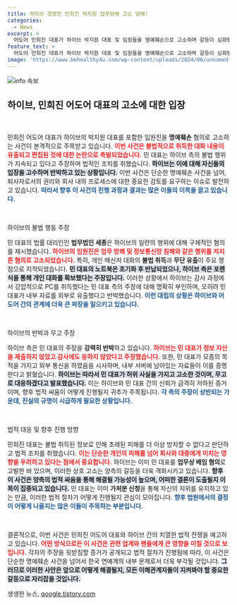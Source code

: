 ```yaml
---
title: 하이브 경영진 민희진 박지원 업무방해 고소 당해!
categories:
  - News
excerpt: >
  어도어 민희진 대표가 하이브 박지원 대표 및 임원들을 명예훼손으로 고소하며 갈등이 심화됐다. 하이브는 정보유출 없다며 반박했지만, 불법적으로 취득한 대화와 자료에 대한 논란은 계속되고 있다. 클릭해서 자세히 알아보세요!
feature_text: >
  어도어 민희진 대표가 하이브 박지원 대표 및 임원들을 명예훼손으로 고소하며 갈등이 심화됐다. 하이브는 정보유출 없다며 반박했지만, 불법적으로 취득한 대화와 자료에 대한 논란은 계속되고 있다. 클릭해서 자세히 알아보세요!
image: 'https://www.behealthy4u.com/wp-content/uploads/2024/06/unnamed-file.png'
---
```


<p><img src="https://www.behealthy4u.com/wp-content/uploads/2024/06/unnamed-file.png" alt="info 속보" /></p>

<h2 data-ke-size="size26">하이브, 민희진 어도어 대표의 고소에 대한 입장</h2>

<p data-ke-size="size16">&nbsp;</p>

<p>민희진 어도어 대표가 하이브의 박지원 대표를 포함한 임원진을 <strong>명예훼손</strong> 혐의로 고소하는 사건이 본격적으로 주목받고 있습니다. <b><span style="color: #ee2323;">이번 사건은 불법적으로 취득한 대화 내용이 유출되고 편집된 것에 대한 논란으로 촉발되었습니다.</span></b> 민 대표는 하이브 측의 불법 행위가 지속되고 있다고 주장하며 법적인 조치를 취했습니다. <b><span style="background-color: #21538527;">하이브는 이에 대해 자신들의 입장을 고수하며 반박하고 있는 상황입니다.</span></b> 이번 사건은 단순한 명예훼손 사건을 넘어, 퇴사자로서의 권리와 회사 내의 프로세스에 대한 중요한 검토를 요구하는 이슈로 발전하고 있습니다. <b><span style="color: #1a5490;">따라서 향후 이 사건의 진행 과정과 결과는 많은 이들의 이목을 끌고 있습니다.</span></b></p>

<p data-ke-size="size16">&nbsp;</p>

<p>하이브의 불법 행동 주장</p>

<p>민 대표의 법률 대리인인 <strong>법무법인 세종</strong>은 하이브의 일련의 행위에 대해 구체적인 혐의를 제시했습니다. <b><span style="color: #ee2323;">하이브의 임원진은 업무 방해 및 정보통신망 침해와 같은 행위를 저지른 혐의로 고소되었습니다.</span></b> 특히, 개인 메신저 대화의 <strong>불법 취득</strong>과 <strong>무단 유출</strong>이 주요 쟁점으로 지적되었습니다. <b><span style="background-color: #21538527;">민 대표의 노트북은 초기화 후 반납되었으나, 하이브 측은 포렌식을 통해 개인 대화를 확보했다는 주장입니다.</span></b> 이러한 상황에서 하이브는 감사 과정에서 강압적으로 PC를 취득했다는 민 대표 측의 주장에 대해 명확히 부인하며, 오히려 민 대표가 내부 자료를 외부로 유출했다고 반박했습니다. <b><span style="color: #1a5490;">이런 대립의 상황은 하이브와 어도어 간의 관계에 더욱 큰 파장을 일으키고 있습니다.</span></b></p>

<p data-ke-size="size16">&nbsp;</p>

<p>하이브의 반박과 무고 주장</p>

<p>하이브 측은 민 대표의 주장을 <strong>강력히 반박</strong>하고 있습니다. <b><span style="color: #ee2323;">하이브는 민 대표가 정보 자산을 제출하지 않았고 감사에도 응하지 않았다고 주장했습니다.</span></b> 또한, 민 대표가 모종의 목적을 가지고 외부 통신을 하였음을 시사하며, 내부 서버에 남아있는 자료들이 이를 증명한다고 밝혔습니다. <b><span style="background-color: #21538527;">하이브는 따라서 민 대표가 허위 사실을 가지고 고소한 것이며, 무고로 대응하겠다고 발표했습니다.</span></b> 이는 하이브와 민 대표 간의 신뢰가 급격히 저하된 증거이며, 향후 법적 싸움이 어떻게 진행될지 귀추가 주목됩니다. <b><span style="color: #1a5490;">각 측의 주장이 상반되는 가운데, 진실의 규명이 시급하게 필요한 상황입니다.</span></b></p>

<p data-ke-size="size16">&nbsp;</p>

<p>법적 대응 및 향후 진행 방향</p>

<p>민희진 대표는 불법 취득된 정보로 인해 초래된 피해를 더 이상 방치할 수 없다고 판단하고 법적 조치를 취했습니다. <b><span style="color: #ee2323;">이는 단순한 개인의 피해를 넘어 회사와 대중에게 미치는 영향을 우려하고 있다는 점에서 중요합니다.</span></b> 하이브는 이미 민 대표를 <strong>업무상 배임 혐의</strong>로 고발한 바 있으며, 이러한 상호 고소는 양측의 갈등을 더욱 격화시키고 있습니다. <b><span style="background-color: #21538527;">향후 이 사건은 양측의 법적 싸움을 통해 해결될 가능성이 높으며, 어떠한 결론이 도출될지 이목이 집중되고 있습니다.</span></b> 민 대표는 이미 <strong>가처분 신청</strong>을 통해 자신의 지위를 유지하고 있는 만큼, 이러한 법적 절차가 어떻게 진행될지 관심이 모아집니다. <b><span style="color: #1a5490;">향후 법원에서의 결정이 어떻게 나올지는 많은 이들이 주목하는 부분입니다.</span></b></p>

<p data-ke-size="size16">&nbsp;</p>

<p>결론적으로, 이번 사건은 민희진 어도어 대표와 하이브 간의 치열한 법적 전쟁을 예고하고 있습니다. <b><span style="color: #ee2323;">어떤 방식으로든 이 사건은 관련 업계와 팬들에게 큰 영향을 미칠 것으로 보입니다.</span></b> 각자의 주장을 뒷받침할 증거가 공개되고 법적 절차가 진행됨에 따라, 이 사건은 단순한 명예훼손 사건을 넘어서 한국 연예계의 내부 문제로서 더욱 부각될 것입니다. <b><span style="background-color: #21538527;">그러므로 이러한 사안은 앞으로 어떻게 해결될지, 모든 이해관계자들이 지켜봐야 할 중요한 갈등으로 자리잡을 것입니다.</span></b></p>
생생한 뉴스, <a href="https://qoogle.tistory.com" rel="dofollow">qoogle.tistory.com</a>


